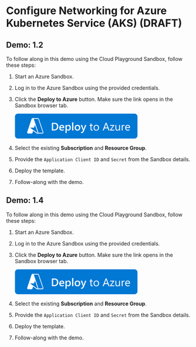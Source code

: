 # Configure Networking for Azure Kubernetes Service (AKS) (DRAFT)

## Demo: 1.2

To follow along in this demo using the Cloud Playground Sandbox, follow these steps:

1. Start an Azure Sandbox.
1. Log in to the Azure Sandbox using the provided credentials.
1. Click the **Deploy to Azure** button. Make sure the link opens in the Sandbox browser tab.

    [![Deploy To Azure](https://raw.githubusercontent.com/Azure/azure-quickstart-templates/master/1-CONTRIBUTION-GUIDE/images/deploytoazure.svg?sanitize=true)](https://portal.azure.com/#create/Microsoft.Template/uri/https%3A%2F%2Fraw.githubusercontent.com%2FWayneHoggett-ACG%2Faks-networking-draft%2Frefs%2Fheads%2Fmain%2F1.2%2Fmain.json)

1. Select the existing **Subscription** and **Resource Group**.
1. Provide the `Application Client ID` and `Secret` from the Sandbox details.
1. Deploy the template.
1. Follow-along with the demo.

## Demo: 1.4 

To follow along in this demo using the Cloud Playground Sandbox, follow these steps:

1. Start an Azure Sandbox.
1. Log in to the Azure Sandbox using the provided credentials.
1. Click the **Deploy to Azure** button. Make sure the link opens in the Sandbox browser tab.

    [![Deploy To Azure](https://raw.githubusercontent.com/Azure/azure-quickstart-templates/master/1-CONTRIBUTION-GUIDE/images/deploytoazure.svg?sanitize=true)](https://portal.azure.com/#create/Microsoft.Template/uri/https%3A%2F%2Fraw.githubusercontent.com%2FWayneHoggett-ACG%2Faks-networking-draft%2Frefs%2Fheads%2Fmain%2F1.4%2Fmain.json)

1. Select the existing **Subscription** and **Resource Group**.
1. Provide the `Application Client ID` and `Secret` from the Sandbox details.
1. Deploy the template.
1. Follow-along with the demo.